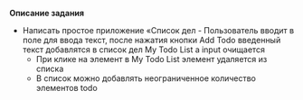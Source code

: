 **Описание задания**

   - Написать простое приложение «Список дел
    - Пользователь вводит в поле для ввода текст, после нажатия кнопки Add Todo введенный текст добавлятся в список дел My Todo List а input очищается
     - При клике на элемент в My Todo List элемент удаляется из списка
     - В список можно добавлять неограниченное количество элементов todo
